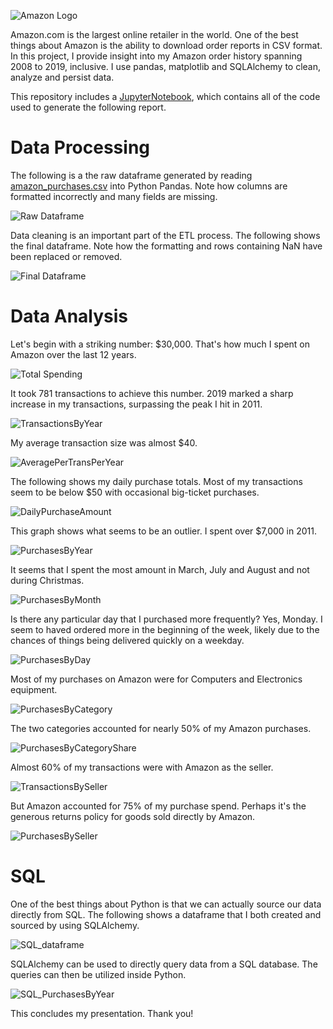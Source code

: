 ![Amazon Logo](https://github.com/AmitSamra/AmazonOrderHistory/blob/master/img/amazon_logo.png)


Amazon.com is the largest online retailer in the world. One of the best things about Amazon is the ability to download order reports in CSV format. In this project, I provide insight into my Amazon order history spanning 2008 to 2019, inclusive. I use pandas, matplotlib and SQLAlchemy to clean, analyze and persist data. 

This repository includes a [JupyterNotebook](https://github.com/AmitSamra/AmazonOrderHistory/blob/master/AmazonOrderHistory.ipynb), which contains all of the code used to generate the following report. 

# Data Processing

The following is a the raw dataframe generated by reading [amazon_purchases.csv](https://github.com/AmitSamra/AmazonOrderHistory/blob/master/amazon_purchases.csv) into Python Pandas. Note how columns are formatted incorrectly and many fields are missing. 

![Raw Dataframe](https://github.com/AmitSamra/AmazonOrderHistory/blob/master/img/raw_dataframe.png)

Data cleaning is an important part of the ETL process. The following shows the final dataframe. Note how the formatting and rows containing NaN have been replaced or removed.

![Final Dataframe](https://github.com/AmitSamra/AmazonOrderHistory/blob/master/img/final_dataframe.png)

# Data Analysis

Let's begin with a striking number: $30,000. That's how much I spent on Amazon over the last 12 years. 

![Total Spending](https://github.com/AmitSamra/AmazonOrderHistory/blob/master/img/total_spent.png)

It took 781 transactions to achieve this number. 2019 marked a sharp increase in my transactions, surpassing the peak I hit in 2011. 

![TransactionsByYear](https://github.com/AmitSamra/AmazonOrderHistory/blob/master/img/TransactionsByYear.png)

My average transaction size was almost $40.

![AveragePerTransPerYear](https://github.com/AmitSamra/AmazonOrderHistory/blob/master/img/AveragePerTransPerYear.png)

The following shows my daily purchase totals. Most of my transactions seem to be below $50 with occasional big-ticket purchases. 

![DailyPurchaseAmount](https://github.com/AmitSamra/AmazonOrderHistory/blob/master/img/DailyPurchaseAmount.png)

This graph shows what seems to be an outlier. I spent over $7,000 in 2011. 

![PurchasesByYear](https://github.com/AmitSamra/AmazonOrderHistory/blob/master/img/PurchasesByYear.png)

It seems that I spent the most amount in March, July and August and not during Christmas. 

![PurchasesByMonth](https://github.com/AmitSamra/AmazonOrderHistory/blob/master/img/PurchasesByMonth.png)

Is there any particular day that I purchased more frequently? Yes, Monday. I seem to haved ordered more in the beginning of the week, likely due to the chances of things being delivered quickly on a weekday. 

![PurchasesByDay](https://github.com/AmitSamra/AmazonOrderHistory/blob/master/img/PurchasesByDay.png)

Most of my purchases on Amazon were for Computers and Electronics equipment. 

![PurchasesByCategory](https://github.com/AmitSamra/AmazonOrderHistory/blob/master/img/PurchasesByCategory.png)

The two categories accounted for nearly 50% of my Amazon purchases. 

![PurchasesByCategoryShare](https://github.com/AmitSamra/AmazonOrderHistory/blob/master/img/PurchasesByCategoryShare.png)

Almost 60% of my transactions were with Amazon as the seller. 

![TransactionsBySeller](https://github.com/AmitSamra/AmazonOrderHistory/blob/master/img/TransactionsBySeller.png)

But Amazon accounted for 75% of my purchase spend. Perhaps it's the generous returns policy for goods sold directly by Amazon. 

![PurchasesBySeller](https://github.com/AmitSamra/AmazonOrderHistory/blob/master/img/PurchasesBySeller.png)

# SQL

One of the best things about Python is that we can actually source our data directly from SQL. The following shows a dataframe that I both created and sourced by using SQLAlchemy. 

![SQL_dataframe](https://github.com/AmitSamra/AmazonOrderHistory/blob/master/img/SQL_dataframe.png)

SQLAlchemy can be used to directly query data from a SQL database. The queries can then be utilized inside Python. 

![SQL_PurchasesByYear](https://github.com/AmitSamra/AmazonOrderHistory/blob/master/img/SQL_PurchasesByYear.png)

This concludes my presentation. Thank you! 